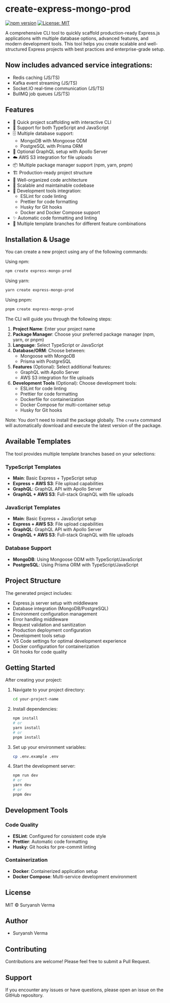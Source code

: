 # create-express-mongo-prod
[![npm version](https://img.shields.io/npm/v/create-express-mongo-prod)](https://www.npmjs.com/package/create-express-mongo-prod)
[![License: MIT](https://img.shields.io/badge/License-MIT-yellow.svg)](LICENSE)

A comprehensive CLI tool to quickly scaffold production-ready Express.js applications with multiple database options, advanced features, and modern development tools. This tool helps you create scalable and well-structured Express projects with best practices and enterprise-grade setup.

## Now includes advanced service integrations:
- Redis caching (JS/TS)
- Kafka event streaming (JS/TS)
- Socket.IO real-time communication (JS/TS)
- BullMQ job queues (JS/TS)

## Features

- 🚀 Quick project scaffolding with interactive CLI
- 🔧 Support for both TypeScript and JavaScript
- 🗄️ Multiple database support:
  - MongoDB with Mongoose ODM
  - PostgreSQL with Prisma ORM
- 🧬 Optional GraphQL setup with Apollo Server
- ☁️ AWS S3 integration for file uploads
- 📦 Multiple package manager support (npm, yarn, pnpm)
- 🏗️ Production-ready project structure
- 📝 Well-organized code architecture
- 🎯 Scalable and maintainable codebase
- 🎨 Development tools integration:
  - ESLint for code linting
  - Prettier for code formatting
  - Husky for Git hooks
  - Docker and Docker Compose support
- ✨ Automatic code formatting and linting
- 🔄 Multiple template branches for different feature combinations

## Installation & Usage

You can create a new project using any of the following commands:

Using npm:
```bash
npm create express-mongo-prod
```

Using yarn:
```bash
yarn create express-mongo-prod
```

Using pnpm:
```bash
pnpm create express-mongo-prod
```

The CLI will guide you through the following steps:

1. **Project Name**: Enter your project name
2. **Package Manager**: Choose your preferred package manager (npm, yarn, or pnpm)
3. **Language**: Select TypeScript or JavaScript
4. **Database/ORM**: Choose between:
   - Mongoose with MongoDB
   - Prisma with PostgreSQL
5. **Features** (Optional): Select additional features:
   - GraphQL with Apollo Server
   - AWS S3 integration for file uploads
6. **Development Tools** (Optional): Choose development tools:
   - ESLint for code linting
   - Prettier for code formatting
   - Dockerfile for containerization
   - Docker Compose for multi-container setup
   - Husky for Git hooks

Note: You don't need to install the package globally. The `create` command will automatically download and execute the latest version of the package.

## Available Templates

The tool provides multiple template branches based on your selections:

### TypeScript Templates
- **Main**: Basic Express + TypeScript setup
- **Express + AWS S3**: File upload capabilities
- **GraphQL**: GraphQL API with Apollo Server
- **GraphQL + AWS S3**: Full-stack GraphQL with file uploads

### JavaScript Templates
- **Main**: Basic Express + JavaScript setup
- **Express + AWS S3**: File upload capabilities
- **GraphQL**: GraphQL API with Apollo Server
- **GraphQL + AWS S3**: Full-stack GraphQL with file uploads

### Database Support
- **MongoDB**: Using Mongoose ODM with TypeScript/JavaScript
- **PostgreSQL**: Using Prisma ORM with TypeScript/JavaScript

## Project Structure

The generated project includes:

- Express.js server setup with middleware
- Database integration (MongoDB/PostgreSQL)
- Environment configuration management
- Error handling middleware
- Request validation and sanitization
- Production deployment configuration
- Development tools setup
- VS Code settings for optimal development experience
- Docker configuration for containerization
- Git hooks for code quality

## Getting Started

After creating your project:

1. Navigate to your project directory:
   ```bash
   cd your-project-name
   ```

2. Install dependencies:
   ```bash
   npm install
   # or
   yarn install
   # or
   pnpm install
   ```

3. Set up your environment variables:
   ```bash
   cp .env.example .env
   ```

4. Start the development server:
   ```bash
   npm run dev
   # or
   yarn dev
   # or
   pnpm dev
   ```

## Development Tools

### Code Quality
- **ESLint**: Configured for consistent code style
- **Prettier**: Automatic code formatting
- **Husky**: Git hooks for pre-commit linting

### Containerization
- **Docker**: Containerized application setup
- **Docker Compose**: Multi-service development environment

## License

MIT © Suryansh Verma

## Author

- Suryansh Verma

## Contributing

Contributions are welcome! Please feel free to submit a Pull Request.

## Support

If you encounter any issues or have questions, please open an issue on the GitHub repository.
